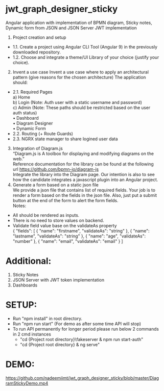 # jwt_graph_designer_sticky
Angular application with implementation of BPMN diagram, Sticky notes, Dynamic form from JSON and JSON Server JWT implementation

 1. Project creation and setup 
  - 1.1. Create a project using Angular CLI Tool (Angular 9) in the previously 
downloaded repository.
  - 1.2. Choose and integrate a theme/UI Library of your choice (justify your choice).
 
2. Invent a use case
Invent a use case where to apply an architectural pattern (give reasons for the chosen 
architecture)
The application should:
- 2.1. Required Pages  
a) Home  
b) Login (Note: Auth user with a static username and password)  
c) Admin (Note: These paths should be restricted based on the user auth status)  
• Dashboard  
• Diagram Designer  
• Dynamic Form  
- 2.2. Routing (+ Route Guards)  
- 2.3. NGRX state manager to share logined user data  
3. Integration of Diagram.js  
“Diagram.js is A toolbox for displaying and modifying diagrams on the web.”  
Reference documentation for the library can be found at the following url 
https://github.com/bpmn-io/diagram-js  
Integrate the library into the Diagram page. Our intention is also to see how the 
candidate integrates a javascript plugin into an Angular project.  
4. Generate a form based on a static json file  
We provide a json file that contains list of required fields. Your job is to render a form 
based on the fields in the json file. Also, just put a submit button at the end of the 
form to alert the form fields.  
Notes:
- All should be rendered as inputs.  
- There is no need to store values on backend.  
- Validate field value base on the validateAs property  
{
"fields": [
{
"name": "firstname",
"validateAs": "string"
},
{
"name": "lastname",
"validateAs": "string"
},
{
"name": "age",
"validateAs": "number"
},
{
"name": "email",
"validateAs": "email"
}
]


# Additional:
1. Sticky Notes
2. JSON Server with JWT token implementation
3. Dashboards

# SETUP:
- Run "npm install" in root directory.
- Run "npm run start" (For demo as after some time API will stop)
- To run API permanently for longer period please run below 2 commands in 2 cmd instances
  - "cd {Project root directory}\fakeserver & npm run start-auth" 
  - "cd {Project root directory} & ng serve"

# DEMO:
https://github.com/nadeemiimt/jwt_graph_designer_sticky/blob/master/DiagramStickyDemo.mp4
